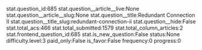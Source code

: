 stat.question_id:685
stat.question__article__live:None
stat.question__article__slug:None
stat.question__title:Redundant Connection II
stat.question__title_slug:redundant-connection-ii
stat.question__hide:False
stat.total_acs:466
stat.total_submitted:1579
stat.total_column_articles:2
stat.frontend_question_id:685
stat.is_new_question:False
status:None
difficulty.level:3
paid_only:False
is_favor:False
frequency:0
progress:0
